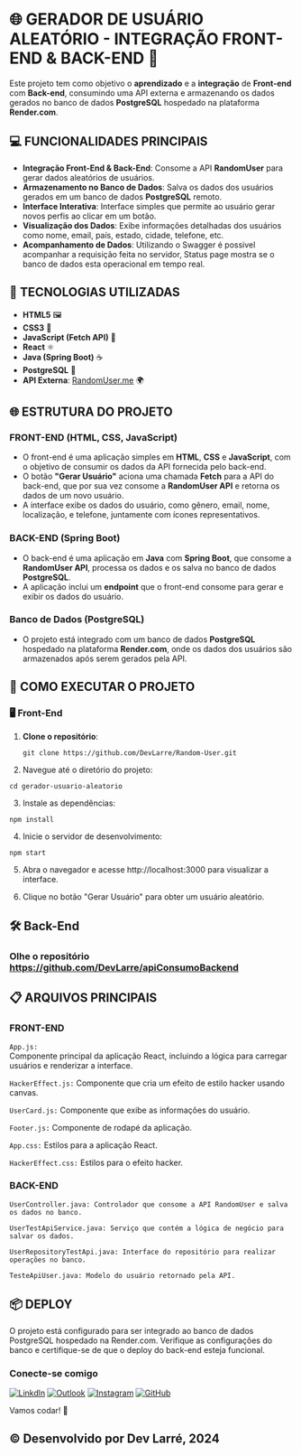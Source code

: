 # 🌐 GERADOR DE USUÁRIO ALEATÓRIO - INTEGRAÇÃO FRONT-END & BACK-END 🚀

Este projeto tem como objetivo o **aprendizado** e a **integração** de **Front-end** com **Back-end**, consumindo uma API externa e armazenando os dados gerados no banco de dados **PostgreSQL** hospedado na plataforma **Render.com**.

## 💻 FUNCIONALIDADES PRINCIPAIS

- **Integração Front-End & Back-End**: Consome a API **RandomUser** para gerar dados aleatórios de usuários.
- **Armazenamento no Banco de Dados**: Salva os dados dos usuários gerados em um banco de dados **PostgreSQL** remoto.
- **Interface Interativa**: Interface simples que permite ao usuário gerar novos perfis ao clicar em um botão.
- **Visualização dos Dados**: Exibe informações detalhadas dos usuários como nome, email, país, estado, cidade, telefone, etc.
- **Acompanhamento de Dados**: Utilizando o Swagger é possivel acompanhar a requisição feita no servidor, Status page mostra se o banco de dados esta operacional em tempo real.

## 🔧 TECNOLOGIAS UTILIZADAS

- **HTML5** 🖼️
- **CSS3** 🎨
- **JavaScript (Fetch API)** 📜
- **React** ⚛️
- **Java (Spring Boot)** ☕
- **PostgreSQL** 🐘
- **API Externa**: [RandomUser.me](https://randomuser.me) 🌍

## 🌐 ESTRUTURA DO PROJETO

### FRONT-END (HTML, CSS, JavaScript)

- O front-end é uma aplicação simples em **HTML**, **CSS** e **JavaScript**, com o objetivo de consumir os dados da API fornecida pelo back-end.
- O botão **"Gerar Usuário"** aciona uma chamada **Fetch** para a API do back-end, que por sua vez consome a **RandomUser API** e retorna os dados de um novo usuário.
- A interface exibe os dados do usuário, como gênero, email, nome, localização, e telefone, juntamente com ícones representativos.

### BACK-END (Spring Boot)

- O back-end é uma aplicação em **Java** com **Spring Boot**, que consome a **RandomUser API**, processa os dados e os salva no banco de dados **PostgreSQL**.
- A aplicação inclui um **endpoint** que o front-end consome para gerar e exibir os dados do usuário.

### Banco de Dados (PostgreSQL)

- O projeto está integrado com um banco de dados **PostgreSQL** hospedado na plataforma **Render.com**, onde os dados dos usuários são armazenados após serem gerados pela API.

## 🚀 COMO EXECUTAR O PROJETO

### 🖥️ Front-End

1. **Clone o repositório**:
   ```
   git clone https://github.com/DevLarre/Random-User.git
   ```

2. Navegue até o diretório do projeto:

```
cd gerador-usuario-aleatorio
```

3. Instale as dependências:

```
npm install
```

4. Inicie o servidor de desenvolvimento:

```
npm start
```

5. Abra o navegador e acesse http://localhost:3000 para visualizar a interface.

6. Clique no botão "Gerar Usuário" para obter um usuário aleatório.

## 🛠️ Back-End

### Olhe o repositório https://github.com/DevLarre/apiConsumoBackend

## 📋 ARQUIVOS PRINCIPAIS

### FRONT-END
```App.js:```  
   Componente principal da aplicação React, incluindo a lógica para carregar usuários e renderizar a interface.

```HackerEffect.js:```
   Componente que cria um efeito de estilo hacker usando canvas.

```UserCard.js:```
   Componente que exibe as informações do usuário.

```Footer.js:```
   Componente de rodapé da aplicação.

```App.css:```
   Estilos para a aplicação React.

```HackerEffect.css:``` 
Estilos para o efeito hacker.

### BACK-END
```
UserController.java: Controlador que consome a API RandomUser e salva os dados no banco. 
```
```
UserTestApiService.java: Serviço que contém a lógica de negócio para salvar os dados.
```
```
UserRepositoryTestApi.java: Interface do repositório para realizar operações no banco.
```
```
TesteApiUser.java: Modelo do usuário retornado pela API.
```

## 📦 DEPLOY
O projeto está configurado para ser integrado ao banco de dados PostgreSQL hospedado na Render.com. Verifique as configurações do banco e certifique-se de que o deploy do back-end esteja funcional.

### Conecte-se comigo

[![Linkdln](https://img.shields.io/badge/LinkedIn-0077B5?style=for-the-badge&logo=linkedin&logoColor=white)](https://www.linkedin.com/in/douglas-rodrigues-larré-a59637231/)
[![Outlook](https://img.shields.io/badge/Microsoft_Outlook-0078D4?style=for-the-badge&logo=microsoft-outlook&logoColor=white)](dev.larre@outlook.com)
[![Instagram](https://img.shields.io/badge/Instagram-E4405F?style=for-the-badge&logo=instagram&logoColor=white)](https://www.instagram.com/dev_larre)
[![GitHub](https://img.shields.io/badge/GitHub-100000?style=for-the-badge&logo=github&logoColor=white)](https://github.com/DevLarre)

Vamos codar! 🚀

## © Desenvolvido por Dev Larré, 2024
